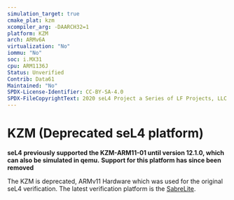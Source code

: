 ```yaml
---
simulation_target: true
cmake_plat: kzm
xcompiler_arg: -DAARCH32=1
platform: KZM
arch: ARMv6A
virtualization: "No"
iommu: "No"
soc: i.MX31
cpu: ARM1136J
Status: Unverified
Contrib: Data61
Maintained: "No"
SPDX-License-Identifier: CC-BY-SA-4.0
SPDX-FileCopyrightText: 2020 seL4 Project a Series of LF Projects, LLC.
---
```

# KZM (Deprecated seL4 platform)

**seL4 previously supported the KZM-ARM11-01 until version 12.1.0, which can also be simulated in qemu.**
**Support for this platform has since been removed**

The KZM is deprecated, ARMv11 Hardware which was used for the original seL4 verification. The latest
verification platform is the [SabreLite](/Hardware/sabreLite).
